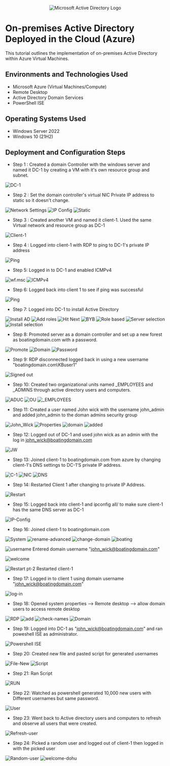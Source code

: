 <p align="center">
<img src="https://i.imgur.com/pU5A58S.png" alt="Microsoft Active Directory Logo"/>
</p>

<h1>On-premises Active Directory Deployed in the Cloud (Azure)</h1>
This tutorial outlines the implementation of on-premises Active Directory within Azure Virtual Machines.<br />


<h2>Environments and Technologies Used</h2>

- Microsoft Azure (Virtual Machines/Compute)
- Remote Desktop
- Active Directory Domain Services
- PowerShell ISE

<h2>Operating Systems Used </h2>

- Windows Server 2022
- Windows 10 (21H2)

<h2>Deployment and Configuration Steps</h2>

- Step 1 : Created a domain Controller with the windows server and named it DC-1 by creating a VM with it's own resource group and subnet.
<img src="https://i.imgur.com/7gcghpV.png" alt="DC-1"/>


- Step 2 : Set the domain controller's virtual NIC Private IP address to static so it doesn't change.

<img src="https://i.imgur.com/LvDGadF.png" alt="Network Settings"/>

<img src="https://i.imgur.com/ZmJmKfY.png" alt="IP Config"/>

<img src="https://i.imgur.com/fHHQ3Fk.png" alt="Static"/>


- Step 3 : Created another VM and named it client-1. Used the same Virtual network and resource group as DC-1

<img src="https://i.imgur.com/FR9Nrrl.png" alt="Client-1"/>

- Step 4 : Logged into client-1 with RDP to ping to DC-1's private IP address

<img src="https://i.imgur.com/fHNPBRI.png" alt="Ping"/>

- Step 5: Logged in to DC-1 and enabled ICMPv4

<img src="https://i.imgur.com/kOnccq6.png" alt="wf.msc"/>

<img src="https://i.imgur.com/Onthm4F.png" alt="ICMPv4"/>

- Step 6: Logged back into client 1 to see if ping was successful

<img src="https://i.imgur.com/Oc2qt2m.png" alt="Ping"/>

- Step 7: Logged into DC-1 to install Active Directory

<img src="https://i.imgur.com/LDSRBxB.png" alt="Install AD"/>

<img src="https://i.imgur.com/dMxRKRB.png" alt="Add roles"/>

<img src="https://i.imgur.com/g5OMpm3.png" alt="Hit Next"/>

<img src="https://i.imgur.com/NUNuMhD.png" alt="BYB"/>

<img src="https://i.imgur.com/WHvPqRp.png" alt="Role based"/>

<img src="https://i.imgur.com/H2hAcap.png" alt="Server selection"/>

<img src="https://i.imgur.com/L47tIaI.png" alt="Install selection"/>

- Step 8: Promoted server as a domain controller and set up a new forest as boatingdomain.com with a password.

<img src="https://i.imgur.com/QvXc7Lj.png" alt="Promote"/>

<img src="https://i.imgur.com/OakTu5f.png" alt="Domain"/>

<img src="https://i.imgur.com/z9maGMV.png" alt="Password"/>


- Step 9: RDP disconnected logged back in using a new username "boatingdomain.com\KBuser1"

<img src="https://i.imgur.com/9e3AMrK.png" alt="Signed out"/>

- Step 10: Created two organizational units named _EMPLOYEES and _ADMINS through active directory users and computers.

<img src="https://i.imgur.com/HL5TgUz.png" alt="ADUC"/>

<img src="https://i.imgur.com/xJaotSp.png" alt="OU"/>

<img src="https://i.imgur.com/Oyh6qyd.png" alt="_EMPLOYEES"/>

- Step 11: Created a user named John wick with the username john_admin and added john_admin to the doman admins security group

<img src="https://i.imgur.com/cPR1hGW.png" alt="John_Wick"/>

<img src="https://i.imgur.com/bSqth5e.png" alt="Properties"/>

<img src="https://i.imgur.com/L5YUxhi.png" alt="domain"/>

<img src="https://i.imgur.com/UdrLg8t.png" alt="added"/>

- Step 12: Logged out of DC-1 and used john wick as an admin with the log in john_wick@boatingdomain.com

<img src="https://i.imgur.com/96c6oHO.png" alt="JW"/>

- Step 13: Joined client-1 to boatingdomain.com from azure by changing client-1's DNS settings to DC-1'S private IP address.

<img src="https://i.imgur.com/q95RpeP.png" alt="C-1"/>

<img src="https://i.imgur.com/VVvyhNb.png" alt="NIC"/>

<img src="https://i.imgur.com/11qiQpN.png" alt="DNS"/>

- Step 14: Restarted Client 1 after changing to private IP Address.

<img src="https://i.imgur.com/0IRtzeJ.png" alt="Restart"/>


- Step 15: Logged back into client-1 and ipconfig all/ to make sure client-1 has the same DNS server as DC-1

<img src="https://i.imgur.com/4ZFh71M.png" alt="IP-Config"/>


- Step 16: Joined client-1 to boatingdomain.com

<img src="https://i.imgur.com/D2PNk1Q.png" alt="System"/>

<img src="https://i.imgur.com/7Js6iym.png" alt="rename-advanced"/>

<img src="https://i.imgur.com/CDbiwjG.png" alt="change-domain"/>

<img src="https://i.imgur.com/QsmUNI8.png" alt="boating"/>

<img src="https://i.imgur.com/RgoQrXt.png" alt="username"/>  Entered domain username "john_wick@boatingdomain.com"

<img src="https://i.imgur.com/evxAaVk.png" alt="welcome"/>

<img src="https://i.imgur.com/UouBmhr.png" alt="Restart pt-2"/>  Restarted client-1

- Step 17: Logged in to client 1 using domain username "john_wick@boatingdomain.com"

<img src="https://i.imgur.com/hW7uvHe.png" alt="log-in"/>

- Step 18: Opened system properties --> Remote desktop --> allow domain users to access remote desktop

<img src="https://i.imgur.com/Sw8tr47.png" alt="RDP"/>

<img src="https://i.imgur.com/0YotoMy.png" alt="add"/>

<img src="https://i.imgur.com/Ur63jK2.png" alt="check-names"/>

<img src="https://i.imgur.com/nas9M2J.png" alt="Domain"/>

- Step 19: Logged into DC-1 as "john_wick@boatingdomain.com" and ran poweshell ISE as administrator.

<img src="https://i.imgur.com/nas9M2J.png" alt="Powershell ISE"/>

- Step 20: Created new file and pasted script for generated usernames

<img src="https://i.imgur.com/LmuFqh0.png" alt="File-New"/>

<img src="https://i.imgur.com/i6aRrXZ.png" alt="Script"/>

- Step 21: Ran Script

<img src="https://i.imgur.com/9tZOL7N.png" alt="RUN"/>

- Step 22: Watched as powershell generated 10,000 new users with Different usernames but same password.

<img src="https://i.imgur.com/Faje0EY.png" alt="User"/>

- Step 23: Went back to Active directory users and computers to refresh and observe all users that were created.

<img src="https://i.imgur.com/GN3983H.png" alt="Refresh-user"/>

- Step 24: Picked a random user and logged out of client-1 then logged in with the picked user

<img src="https://i.imgur.com/k33F3UK.png" alt="Random-user"/>

<img src="https://i.imgur.com/up40YbP.png" alt="welcome-dohu"/>


</p>
<br />
